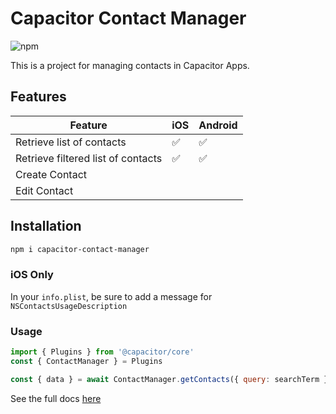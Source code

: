 # Capacitor Contact Manager

![npm](https://img.shields.io/npm/v/capacitor-contact-manager)

This is a project for managing contacts in Capacitor Apps.

## Features

| Feature                            | iOS | Android |
| ---------------------------------- | --- | ------- |
| Retrieve list of contacts          | ✅  | ✅      |
| Retrieve filtered list of contacts | ✅  | ✅      |
| Create Contact                     |     |         |
| Edit Contact                       |     |         |

## Installation

```bash
npm i capacitor-contact-manager
```

### iOS Only

In your `info.plist`, be sure to add a message for `NSContactsUsageDescription`

### Usage

```javascript
import { Plugins } from '@capacitor/core'
const { ContactManager } = Plugins

const { data } = await ContactManager.getContacts({ query: searchTerm })
```

See the full docs [here](https://cwoolum.github.io/capacitor-contacts/)
